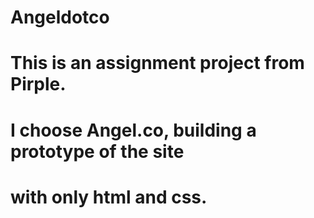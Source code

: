 # Angeldotco
# This is an assignment project from Pirple.
# I choose Angel.co, building a prototype of the site
# with only html and css.
